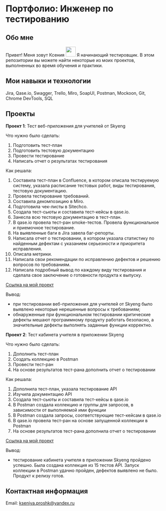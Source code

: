 # Портфолио: Инженер по тестированию
## Обо мне
Привет! Меня зовут Ксения <img src="https://github.com/blackcater/blackcater/raw/main/images/Hi.gif" height="32"/></h2>
Я начинающий тестировщик. В этом репозитории вы можете найти некоторые из моих проектов, выполненных во время обучения и практики.
## Мои навыки и технологии
Jira, Qase.io, Swagger, Trello, Miro, SoapUI, Postman, Mockoon, Git, Chrome DevTools, SQL
## Проекты
__Проект 1__: Тест веб-приложения для учителей от Skyeng

Что нужно было сделать:

1. Подготовить тест-план
2. Подготовить тестовую документацию
3. Провести тестирование
4. Написать отчет о результатах тестирования

Как решала:
1. Составила тест-план в Confluence, в котором описала тестируемую систему, указала расписание тестовых работ, виды тестирования, тестовую документацию.
2. Провела тестирование требований.
3. Составила декомпозицию в Miro.
4. Подготовила чек-листы в Sitechсo.
5. Создала тест-сьюты и составила тест-кейсы в qase.io.
6. Занесла всю тестовую документацию в тест-план.
7. В qase.io провела тест-ран smoke-тестов. Провела функциональное и приемочное тестирование.
8. На выявленные баги в Jira завела баг-репорты.
9. Написала отчет о тестировании, в котором указала статистику по найденным дефектам с указанием серьезности и приоритета исправления.
10. Описала метрики.
11. Написала свои рекомендации по исправлению дефектов и решению вопросов по требованиям.
12. Написала подробный вывод по каждому виду тестирования и сделала свое заключение о готовности продукта к выпуску.

[Ссылка на мой проект](https://qa-bug-report-ksu.atlassian.net/wiki/spaces/~63f6546ece6f37e5ed9472b0/pages/2130064/1+2+.)

Вывод:

* при тестировании веб-приложения для учителей от Skyeng было выявлено некоторые нерешенные вопросы к требованиям;
* обнаруженные при функциональном тестировании критические дефекты мешают программному продукту работать безопасно,  а значительные дефекты выполнять заданные функции корректно.

__Проект 2__: Тест кабинета учителя в приложении Skyeng

Что нужно было сделать:

1. Дополнить тест-план 
2. Создать коллекцию в Postman
3. Провести тест-ран
4. На основе результатов тест-рана дополнить отчет о тестировании

Как решала:

1. Дополнила тест-план, указала тестирование API
2. Изучила документацию API 
3. Создала тест-сьюты и составила тест-кейсы в qase.io
4. В Postman создала коллекцию и группы для запросов, в зависимости от выполняемой ими функции 
5. В Postman создала запросы, соответствующие тест-кейсам в qase.io
6. В qase.io провела тест-ран на основе запущенной коллекции в Postman
7. На основе результатов тест-рана дополнила отчет о тестировании

[Ссылка на мой проект](https://qa-bug-report-ksu.atlassian.net/wiki/spaces/~63f6546ece6f37e5ed9472b0/pages/2130064/1+2+.)

Вывод:

* тестирование кабинета учителя в приложении Skyeng пройдено успешно. Была создана коллекция из 15 тестов API. Запуск коллекции в Postman удачно пройден, дефектов выявлено не было. Продукт к релизу готов. 

## Контактная информация

Email: kseniya.proshk@yandex.ru

 
